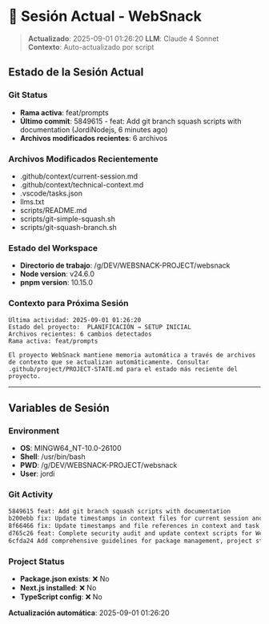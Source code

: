 # 🔄 Sesión Actual - WebSnack

> **Actualizado**: 2025-09-01 01:26:20
> **LLM**: Claude 4 Sonnet  
> **Contexto**: Auto-actualizado por script

## **Estado de la Sesión Actual**

### **Git Status**
- **Rama activa**: feat/prompts
- **Último commit**: 5849615 - feat: Add git branch squash scripts with documentation (JordiNodejs, 6 minutes ago)
- **Archivos modificados recientes**: 6 archivos

### **Archivos Modificados Recientemente**
- .github/context/current-session.md
- .github/context/technical-context.md
- .vscode/tasks.json
- llms.txt
- scripts/README.md
- scripts/git-simple-squash.sh
- scripts/git-squash-branch.sh

### **Estado del Workspace**
- **Directorio de trabajo**: /g/DEV/WEBSNACK-PROJECT/websnack
- **Node version**: v24.6.0
- **pnpm version**: 10.15.0

### **Contexto para Próxima Sesión**
```
Última actividad: 2025-09-01 01:26:20
Estado del proyecto:  PLANIFICACIÓN → SETUP INICIAL
Archivos recientes: 6 cambios detectados
Rama activa: feat/prompts

El proyecto WebSnack mantiene memoria automática a través de archivos de contexto que se actualizan automáticamente. Consultar .github/project/PROJECT-STATE.md para el estado más reciente del proyecto.
```

---

## **Variables de Sesión**

### **Environment**
- **OS**: MINGW64_NT-10.0-26100
- **Shell**: /usr/bin/bash
- **PWD**: /g/DEV/WEBSNACK-PROJECT/websnack
- **User**: jordi

### **Git Activity**
```bash
5849615 feat: Add git branch squash scripts with documentation
b200ebb fix: Update timestamps in context files for current session and technical context
8f66466 fix: Update timestamps and file references in context and task files
d765c26 feat: Complete security audit and update context scripts for WebSnack project
6cfda24 Add comprehensive guidelines for package management, project structure, shadcn/ui components, Tailwind CSS best practices, TypeScript best practices, and unified development rules for WebSnack project
```

### **Project Status**
- **Package.json exists**: ❌ No
- **Next.js installed**: ❌ No
- **TypeScript config**: ❌ No

**Actualización automática**: 2025-09-01 01:26:20
